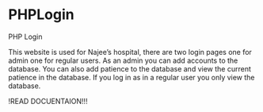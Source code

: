 # PHPLogin
PHP Login

This website is used for Najee’s hospital, there are two login pages one for admin one for regular users. 
As an admin you can add accounts to the database. You can also add patience to the database and view the current patience in the database.
If you log in as in a regular user you only view the database.


!READ DOCUENTAION!!!
